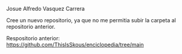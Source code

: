 Josue Alfredo Vasquez Carrera

Cree un nuevo repositorio, ya que no me permitia subir la carpeta al repositorio anterior.

Respositorio anterior: https://github.com/ThisIsSkous/enciclopedia/tree/main

